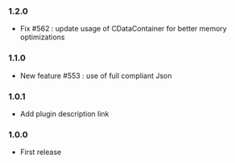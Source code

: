 ### 1.2.0
* Fix #562  : update usage of CDataContainer for better memory optimizations

### 1.1.0
* New feature #553 : use of full compliant Json

### 1.0.1
* Add plugin description link

### 1.0.0
* First release
